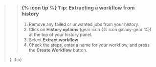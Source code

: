 <!--
type: tip box
location: inside a box
arguments:
    required:
        none
    optional:
        none
-->
>
>    > ### {% icon tip %} Tip: Extracting a workflow from history
>    >
>    > 1. Remove any failed or unwanted jobs from your history.
>    > 2. Click on **History options** (gear icon {% icon galaxy-gear %}) at the top of your history panel.
>    > 3. Select **Extract workflow**
>    > 4. Check the steps, enter a name for your workflow, and press the **Create Workflow** button.
>    >
>    {: .tip}
>